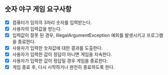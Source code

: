 ## 숫자 야구 게임 요구사항
- [x] 컴퓨터가 임의의 3자리 숫자를 입력받는다.
- [x] 사용자의 입력값을 받는다.
- [x] 입력값이 잘못 된 경우, IllegalArgumentException 예외를 발생시키고 프로그램을 종료한다.
- [x] 사용자가 입력한 숫자값에 대한 결과를 도출한다.
- [x] 사용자가 입력한 값이 정답이 아니면 게임을 지속한다.
- [x] 사용자가 입력한 값이 정답일 경우 게임을 종료한다.
- [x] 게임 종료 후, 다시 시작하거나 완전히 종료하도록 한다.